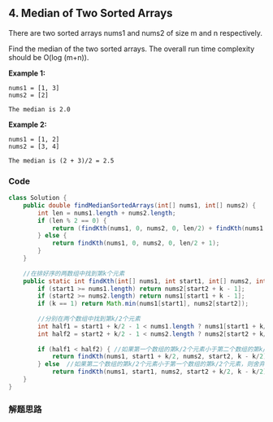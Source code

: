 ## 4. Median of Two Sorted Arrays

There are two sorted arrays nums1 and nums2 of size m and n respectively.

Find the median of the two sorted arrays. The overall run time complexity should be O(log (m+n)).

**Example 1:**

```
nums1 = [1, 3]
nums2 = [2]

The median is 2.0
```

**Example 2:**

```
nums1 = [1, 2]
nums2 = [3, 4]

The median is (2 + 3)/2 = 2.5
```

### Code

```java
class Solution {
    public double findMedianSortedArrays(int[] nums1, int[] nums2) {
        int len = nums1.length + nums2.length;
        if (len % 2 == 0) {
            return (findKth(nums1, 0, nums2, 0, len/2) + findKth(nums1, 0, nums2, 0, len/2 + 1)) / 2.0;
        } else {
            return findKth(nums1, 0, nums2, 0, len/2 + 1);
        }
    }
    
    //在排好序的两数组中找到第k个元素
    public static int findKth(int[] nums1, int start1, int[] nums2, int start2, int k) {
        if (start1 >= nums1.length) return nums2[start2 + k - 1];
        if (start2 >= nums2.length) return nums1[start1 + k - 1];
        if (k == 1) return Math.min(nums1[start1], nums2[start2]);
        
        //分别在两个数组中找到第k/2个元素
        int half1 = start1 + k/2 - 1 < nums1.length ? nums1[start1 + k/2 - 1] : Integer.MAX_VALUE;
        int half2 = start2 + k/2 - 1 < nums2.length ? nums2[start2 + k/2 - 1] : Integer.MAX_VALUE;
        
        if (half1 < half2) { //如果第一个数组的第k/2个元素小于第二个数组的第k/2个元素，则舍弃第一个数组的前k/2个元素
            return findKth(nums1, start1 + k/2, nums2, start2, k - k/2);
        } else  //如果第二个数组的第k/2个元素小于第一个数组的第k/2个元素，则舍弃第二个数组的前k/2个元素
            return findKth(nums1, start1, nums2, start2 + k/2, k - k/2);
    }
}
```

### 解题思路
